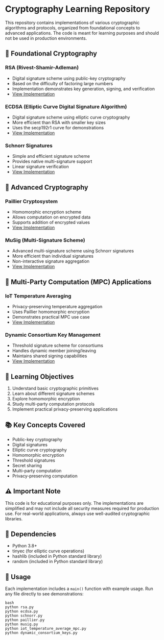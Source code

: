 # Cryptography Learning Repository

This repository contains implementations of various cryptographic algorithms and protocols, organized from foundational concepts to advanced applications. The code is meant for learning purposes and should not be used in production environments.

## 🔑 Foundational Cryptography

### RSA (Rivest-Shamir-Adleman)
- Digital signature scheme using public-key cryptography
- Based on the difficulty of factoring large numbers
- Implementation demonstrates key generation, signing, and verification
- [View Implementation](rsa.py)

### ECDSA (Elliptic Curve Digital Signature Algorithm)
- Digital signature scheme using elliptic curve cryptography
- More efficient than RSA with smaller key sizes
- Uses the secp192r1 curve for demonstrations
- [View Implementation](ecdsa.py)

### Schnorr Signatures
- Simple and efficient signature scheme
- Provides native multi-signature support
- Linear signature verification
- [View Implementation](schnorr.py)

## 🚀 Advanced Cryptography

### Paillier Cryptosystem
- Homomorphic encryption scheme
- Allows computation on encrypted data
- Supports addition of encrypted values
- [View Implementation](paillier.py)

### MuSig (Multi-Signature Scheme)
- Advanced multi-signature scheme using Schnorr signatures
- More efficient than individual signatures
- Non-interactive signature aggregation
- [View Implementation](musig.py)

## 💫 Multi-Party Computation (MPC) Applications

### IoT Temperature Averaging
- Privacy-preserving temperature aggregation
- Uses Paillier homomorphic encryption
- Demonstrates practical MPC use case
- [View Implementation](iot_temperature_average_mpc.py)

### Dynamic Consortium Key Management
- Threshold signature scheme for consortiums
- Handles dynamic member joining/leaving
- Maintains shared signing capabilities
- [View Implementation](dynamic_consortium_keys.py)

## 🎯 Learning Objectives

1. Understand basic cryptographic primitives
2. Learn about different signature schemes
3. Explore homomorphic encryption
4. Study multi-party computation protocols
5. Implement practical privacy-preserving applications

## 📚 Key Concepts Covered

- Public-key cryptography
- Digital signatures
- Elliptic curve cryptography
- Homomorphic encryption
- Threshold signatures
- Secret sharing
- Multi-party computation
- Privacy-preserving computation

## ⚠️ Important Note

This code is for educational purposes only. The implementations are simplified and may not include all security measures required for production use. For real-world applications, always use well-audited cryptographic libraries.

## 🔧 Dependencies

- Python 3.8+
- tinyec (for elliptic curve operations)
- hashlib (included in Python standard library)
- random (included in Python standard library)

## 📖 Usage

Each implementation includes a `main()` function with example usage. Run any file directly to see demonstrations:

```
bash
python rsa.py
python ecdsa.py
python schnorr.py
python paillier.py
python musig.py
python iot_temperature_average_mpc.py
python dynamic_consortium_keys.py
```